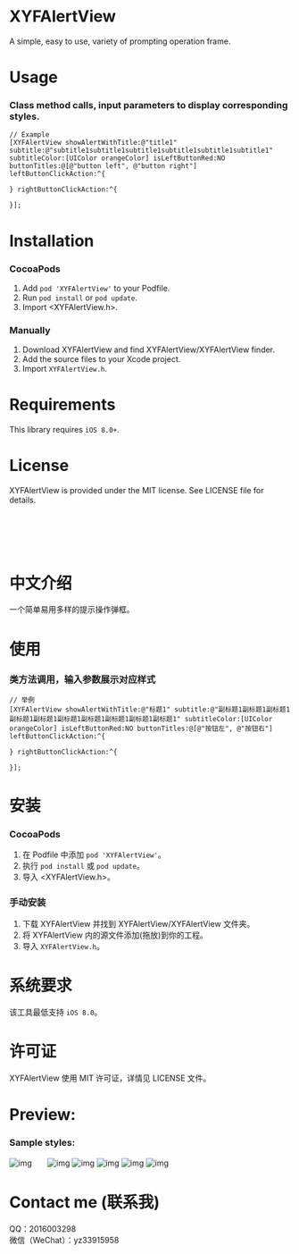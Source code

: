# XYFAlertView  
A simple, easy to use, variety of prompting operation frame.  

Usage
==============

### Class method calls, input parameters to display corresponding styles.
```objc
// Example
[XYFAlertView showAlertWithTitle:@"title1" subtitle:@"subtitle1subtitle1subtitle1subtitle1subtitle1subtitle1" subtitleColor:[UIColor orangeColor] isLeftButtonRed:NO buttonTitles:@[@"button left", @"button right"] leftButtonClickAction:^{  

} rightButtonClickAction:^{  

}];
``` 

Installation
==============

### CocoaPods

1. Add `pod 'XYFAlertView'` to your Podfile.
2. Run `pod install` or `pod update`.
3. Import \<XYFAlertView.h\>.

### Manually

1. Download XYFAlertView and find XYFAlertView/XYFAlertView finder.
2. Add the source files to your Xcode project.
3. Import `XYFAlertView.h`.

Requirements
==============
This library requires `iOS 8.0+`.

License
==============
XYFAlertView is provided under the MIT license. See LICENSE file for details.  

<br/><br/>
---
中文介绍
==============
一个简单易用多样的提示操作弹框。<br/>

使用
==============

### 类方法调用，输入参数展示对应样式
```objc
// 举例
[XYFAlertView showAlertWithTitle:@"标题1" subtitle:@"副标题1副标题1副标题1副标题1副标题1副标题1副标题1副标题1副标题1副标题1" subtitleColor:[UIColor orangeColor] isLeftButtonRed:NO buttonTitles:@[@"按钮左", @"按钮右"] leftButtonClickAction:^{  

} rightButtonClickAction:^{  

}];
```  

安装
==============

### CocoaPods

1. 在 Podfile 中添加 `pod 'XYFAlertView'`。
2. 执行 `pod install` 或 `pod update`。
3. 导入 \<XYFAlertView.h\>。

### 手动安装

1. 下载 XYFAlertView 并找到 XYFAlertView/XYFAlertView 文件夹。
2. 将 XYFAlertView 内的源文件添加(拖放)到你的工程。
3. 导入 `XYFAlertView.h`。

系统要求
==============
该工具最低支持 `iOS 8.0`。

许可证
==============
XYFAlertView 使用 MIT 许可证，详情见 LICENSE 文件。  

# Preview:
### Sample styles:
![img](https://github.com/CoderXYF/XYFAlertView/blob/master/XYFAlertView/SampleStyleImages/sample_style_1.gif)　　![img](https://github.com/CoderXYF/XYFAlertView/blob/master/XYFAlertView/SampleStyleImages/sample_style_2.gif)
![img](https://github.com/CoderXYF/XYFAlertView/blob/master/XYFAlertView/SampleStyleImages/sample_style_3.gif)
![img](https://github.com/CoderXYF/XYFAlertView/blob/master/XYFAlertView/SampleStyleImages/sample_style_4.gif)
![img](https://github.com/CoderXYF/XYFAlertView/blob/master/XYFAlertView/SampleStyleImages/sample_style_5.gif)
![img](https://github.com/CoderXYF/XYFAlertView/blob/master/XYFAlertView/SampleStyleImages/sample_style_6.gif)  
# Contact me (联系我)  
QQ：2016003298  
微信（WeChat）：yz33915958

